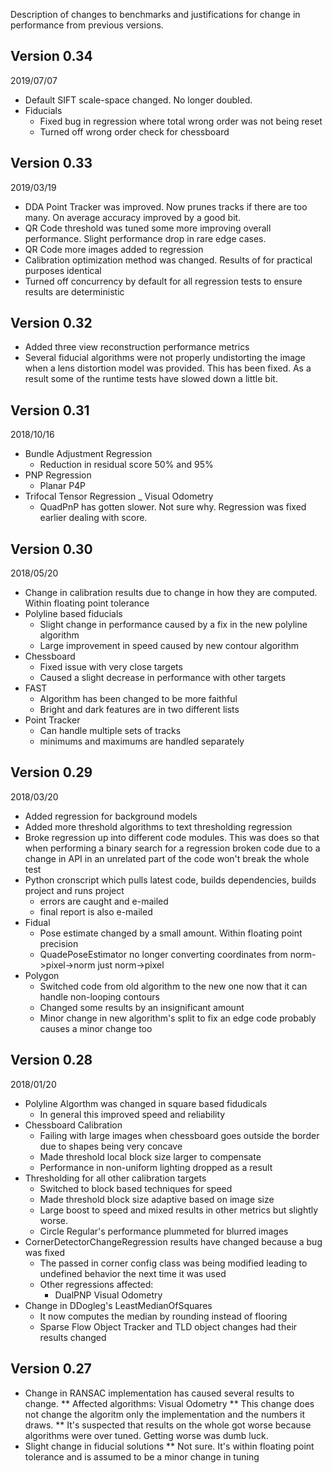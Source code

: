 Description of changes to benchmarks and justifications for change in performance from previous versions.

## Version 0.34
2019/07/07

- Default SIFT scale-space changed. No longer doubled.
- Fiducials
  * Fixed bug in regression where total wrong order was not being reset
  * Turned off wrong order check for chessboard

## Version 0.33
2019/03/19

- DDA Point Tracker was improved. Now prunes tracks if there are too many. On average accuracy improved by a good bit.
- QR Code threshold was tuned some more improving overall performance. Slight performance drop in rare edge cases.
- QR Code more images added to regression
- Calibration optimization method was changed. Results of for practical purposes identical
- Turned off concurrency by default for all regression tests to ensure results are deterministic

## Version 0.32

- Added three view reconstruction performance metrics
- Several fiducial algorithms were not properly undistorting the image
  when a lens distortion model was provided. This has been fixed.
  As a result some of the runtime tests have slowed down a little bit.

## Version 0.31
2018/10/16

- Bundle Adjustment Regression
  * Reduction in residual score 50% and 95%
- PNP Regression
  * Planar P4P
- Trifocal Tensor Regression
_ Visual Odometry
  * QuadPnP has gotten slower. Not sure why. Regression was fixed earlier dealing with score.

## Version 0.30
2018/05/20

- Change in calibration results due to change in how they are computed. Within floating point tolerance
- Polyline based fiducials
  * Slight change in performance caused by a fix in the new polyline algorithm
  * Large improvement in speed caused by new contour algorithm
- Chessboard
  * Fixed issue with very close targets
  * Caused a slight decrease in performance with other targets
- FAST
  * Algorithm has been changed to be more faithful
  * Bright and dark features are in two different lists
- Point Tracker
  * Can handle multiple sets of tracks
  * minimums and maximums are handled separately
  

## Version 0.29
2018/03/20

- Added regression for background models
- Added more threshold algorithms to text thresholding regression
- Broke regression up into different code modules. This was does so that when performing a binary search for a 
  regression broken code due to a change in API in an unrelated part of the code won't break the whole test
- Python cronscript which pulls latest code, builds dependencies, builds project and runs project
  * errors are caught and e-mailed
  * final report is also e-mailed
- Fidual
  * Pose estimate changed by a small amount. Within floating point precision
  * QuadePoseEstimator no longer converting coordinates from norm->pixel->norm just norm->pixel
- Polygon
  * Switched code from old algorithm to the new one now that it can handle non-looping contours
  * Changed some results by an insignificant amount
  * Minor change in new algorithm's split to fix an edge code probably causes a minor change too

## Version 0.28
2018/01/20

- Polyline Algorthm was changed in square based fidudicals
  * In general this improved speed and reliability
- Chessboard Calibration
  * Failing with large images when chessboard goes outside the border due to shapes being very concave
  * Made threshold local block size larger to compensate
  * Performance in non-uniform lighting dropped as a result
- Thresholding for all other calibration targets
  * Switched to block based techniques for speed
  * Made threshold block size adaptive based on image size
  * Large boost to speed and mixed results in other metrics but slightly worse.
  * Circle Regular's performance plummeted for blurred images
- CornerDetectorChangeRegression results have changed because a bug was fixed
  * The passed in corner config class was being modified leading to undefined behavior the next time it was used 
  * Other regressions affected:
    - DualPNP Visual Odometry
- Change in DDogleg's LeastMedianOfSquares
  * It now computes the median by rounding instead of flooring
  * Sparse Flow Object Tracker and TLD object changes had their results changed

## Version 0.27
* Change in RANSAC implementation has caused several results to change.
** Affected algorithms: Visual Odometry
** This change does not change the algoritm only the implementation and the numbers it draws.
** It's suspected that results on the whole got worse because algorithms were over tuned. Getting worse was dumb luck.
* Slight change in fiducial solutions
** Not sure. It's within floating point tolerance and is assumed to be a minor change in tuning


